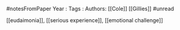 #notesFromPaper
Year   :
Tags   :
Authors: [[Cole]] [[Gillies]]
#unread

[[eudaimonia]], [[serious experience]], [[emotional challenge]]
